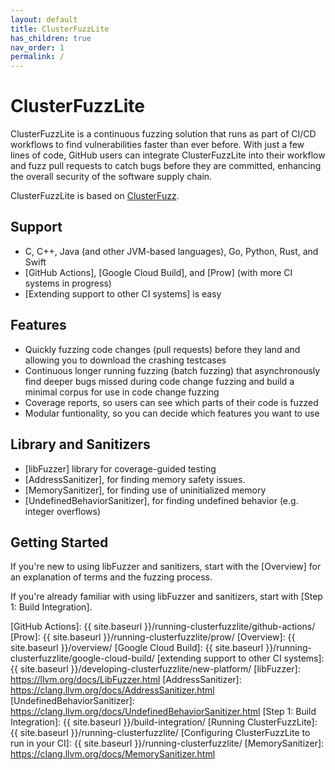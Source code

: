 ```yaml
---
layout: default
title: ClusterFuzzLite
has_children: true
nav_order: 1
permalink: /
---
```


# ClusterFuzzLite
ClusterFuzzLite is a continuous fuzzing solution that runs as part of CI/CD workflows to find vulnerabilities faster than ever before. 
With just a few lines of code, GitHub users can integrate ClusterFuzzLite into their workflow and fuzz pull requests to catch bugs before they are committed, enhancing the overall security of the software supply chain.

ClusterFuzzLite is based on [ClusterFuzz].

## Support
- C, C++, Java (and other JVM-based languages), Go, Python, Rust, and Swift
- [GitHub Actions], [Google Cloud Build], and [Prow] (with more CI systems in progress)
- [Extending support to other CI systems] is easy

## Features

- Quickly fuzzing code changes (pull requests) before they land and allowing
   you to download the crashing testcases
- Continuous longer running fuzzing (batch fuzzing) that asynchronously find
   deeper bugs missed during code change fuzzing and build a minimal corpus for
   use in code change fuzzing
- Coverage reports, so users can see which parts of their code is fuzzed
- Modular funtionality, so you can decide which features you want to use


## Library and Sanitizers

- [libFuzzer] library for coverage-guided testing
- [AddressSanitizer], for finding memory safety issues.
- [MemorySanitizer], for finding use of uninitialized memory
- [UndefinedBehaviorSanitizer], for finding undefined behavior (e.g. integer
  overflows)

## Getting Started 

If you're new to using libFuzzer and sanitizers, start with the [Overview] for an explanation of terms and the fuzzing process. 

If you're already familiar with using libFuzzer and sanitizers, start with [Step 1: Build Integration].

[Continuous Integration (CI)]: https://en.wikipedia.org/wiki/Continuous_integration
[fuzzing]: https://en.wikipedia.org/wiki/Fuzzing
[ClusterFuzz]: https://google.github.io/clusterfuzz/
[GitHub Actions]: {{ site.baseurl }}/running-clusterfuzzlite/github-actions/
[Prow]: {{ site.baseurl }}/running-clusterfuzzlite/prow/
[Overview]: {{ site.baseurl }}/overview/
[Google Cloud Build]: {{ site.baseurl }}/running-clusterfuzzlite/google-cloud-build/
[extending support to other CI systems]:{{ site.baseurl }}/developing-clusterfuzzlite/new-platform/
[libFuzzer]: https://llvm.org/docs/LibFuzzer.html
[AddressSanitizer]: https://clang.llvm.org/docs/AddressSanitizer.html
[UndefinedBehaviorSanitizer]: https://clang.llvm.org/docs/UndefinedBehaviorSanitizer.html
[Step 1: Build Integration]: {{ site.baseurl }}/build-integration/
[Running ClusterFuzzLite]: {{ site.baseurl }}/running-clusterfuzzlite/
[Configuring ClusterFuzzLite to run in your CI]: {{ site.baseurl }}/running-clusterfuzzlite/
[MemorySanitizer]: https://clang.llvm.org/docs/MemorySanitizer.html
